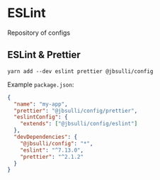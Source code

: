 # ESLint

Repository of configs

## ESLint & Prettier

```
yarn add --dev eslint prettier @jbsulli/config
```

Example `package.json`:
```json
{
  "name": "my-app",
  "prettier": "@jbsulli/config/prettier",
  "eslintConfig": {
    "extends": ["@jbsulli/config/eslint"]
  },
  "devDependencies": {
    "@jbsulli/config": "*",
    "eslint": "^7.13.0",
    "prettier": "^2.1.2"
  }
}
```
